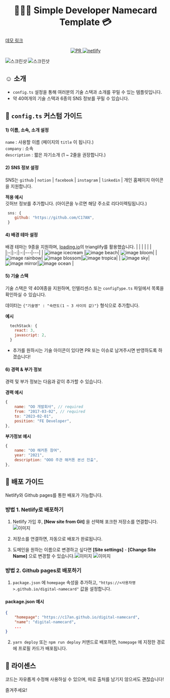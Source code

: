 <h1 align="center">
👨🏻‍💻 Simple Developer Namecard Template 💳
</h1>

[데모 링크](c17an-profile.netlify.app/)

<p align="center">
    <a href="https://github.com/C17AN/digital-namecard/pulls" target="_blank">
      <img src="https://camo.githubusercontent.com/b0ad703a46e8b249ef2a969ab95b2cb361a2866ecb8fe18495a2229f5847102d/68747470733a2f2f696d672e736869656c64732e696f2f62616467652f5052732d77656c636f6d652d627269676874677265656e2e737667" alt="PR" />
    </a>
    <a href="https://app.netlify.com/" target="_blank">
      <img src="https://api.netlify.com/api/v1/badges/fa9e4695-53a0-4bc1-8564-026e9f740982/deploy-status" alt="netlify" />
    </a>
</p>

![스크린샷](https://user-images.githubusercontent.com/26535030/127426026-51e51443-863f-4f0d-99f1-ce1e943d9c35.png)
![스크린샷](https://user-images.githubusercontent.com/26535030/127443062-c6be0e59-b3b3-451c-9f33-2b401c4589bd.png)

## ☺️ 소개

- `config.ts` 설정을 통해 여러분의 기술 스택과 소개를 꾸밀 수 있는 템플릿입니다.
- 약 40여개의 기술 스택과 6종의 SNS 정보를 꾸밀 수 있습니다.

## 📖 `config.ts` 커스텀 가이드

#### 1) 이름, 소속, 소개 설정

`name` : 사용할 이름 (페이지의 `title` 이 됩니다.)  
`company` : 소속  
`description` : 짧은 자기소개 (1 ~ 2줄을 권장합니다.)

#### 2) SNS 정보 설정

SNS는 `github` | `notion` | `facebook` | `instagram` | `linkedin` | 개인 홈페이지 아이콘을 지원합니다.

**적용 예시**  
깃허브 정보를 추가합니다. (아이콘을 누르면 해당 주소로 리다이렉팅됩니다.)

```javascript
 sns: {
    github: "https://github.com/C17AN",
 }
```

#### 4) 배경 테마 설정

배경 테마는 9종을 지원하며, [loading.io](https://loading.io/background/m-trianglify/)의 trianglify를 활용했습니다.
| | | | | |
|:-:|:-:|:-:|---|---|
| ![image](/src/images/background/icecream.svg) icecream |![image](/src/images/background/beach.svg) beach| ![image](/src/images/background/bloom.svg) bloom|
| ![image](/src/images/background/rainbow.svg) rainbow| ![image](/src/images/background/blossom.svg) blossom|![image](/src/images/background/tropica.svg) tropica|
| ![image](/src/images/background/sky.svg) sky|![image](/src/images/background/mirror.svg) mirror|![image](/src/images/background/ocean.svg) ocean |

#### 5) 기술 스택

기술 스택은 약 40여종을 지원하며, 인텔리센스 또는 `configType.ts` 파일에서 목록을 확인하실 수 있습니다.

데이터는 `{"기술명" : "숙련도(1 ~ 3 사이의 값)"}` 형식으로 추가합니다.

**예시**

```javascript
  techStack: {
    react: 3,
    javascript: 2,
  }
```

- 추가를 원하시는 기술 아이콘이 있다면 PR 또는 이슈로 남겨주시면 반영하도록 하겠습니다!

#### 6) 경력 & 부가 정보

경력 및 부가 정보는 다음과 같이 추가할 수 있습니다.

**경력 예시**

```javascript
{
    name: "OO 개발회사", // required
    from: "2017-03-02", // required
    to: "2023-02-01",
    position: "FE Developer",
},
```

**부가정보 예시**

```javascript
{
    name: "OO 해커톤 참여",
    year: "2021",
    description: "OOO 주관 해커톤 본선 진출",
},
```

## 🚀 배포 가이드

Netlify와 Github pages를 통한 배포가 가능합니다.

### 방법 1. Netlify로 배포하기

1. Netlify 가입 후, **[New site from Git]** 을 선택해 포크한 저장소를 연결합니다. ![이미지](https://user-images.githubusercontent.com/26535030/127438344-94265c0b-a1f7-44b9-8a39-7d2ff3c4aa13.png)

2. 저장소를 연결하면, 자동으로 배포가 완료됩니다.
3. 도메인을 원하는 이름으로 변경하고 싶다면 **[Site settings]** - **[Change Site Name]** 으로 변경할 수 있습니다.![이미지](https://user-images.githubusercontent.com/26535030/127438760-14fbfb38-52ba-4c6a-b5cb-3aa5bb7516e5.png)
   ![이미지](https://user-images.githubusercontent.com/26535030/127439001-77695e3b-2d31-4d91-aa56-cebc4522710e.png)

### 방법 2. Github pages로 배포하기

1. `package.json` 에 `homepage` 속성을 추가하고, `"https://<사용자명>.github.io/digital-namecard"` 값을 설정합니다.

#### **package.json 예시**

```json
{
    "homepage": "https://c17an.github.io/digital-namecard",
    "name": "digital-namecard",
    ...
}
```

2. `yarn deploy` 또는 `npm run deploy` 커맨드로 배포하면, `homepage` 에 지정한 경로에 프로필 카드가 배포됩니다.

## 🤖 라이센스

코드는 자유롭게 수정해 사용하실 수 있으며, 따로 출처를 남기지 않으셔도 괜찮습니다!

즐겨주세요!
